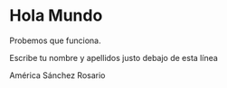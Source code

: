 # Hola Mundo

Probemos que funciona.

Escribe tu nombre y apellidos justo debajo de esta línea

América Sánchez Rosario
